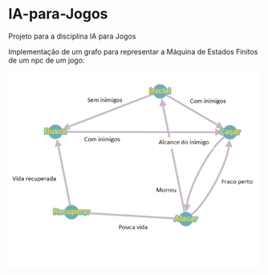 # IA-para-Jogos
Projeto para a disciplina IA para Jogos

Implementação de um grafo para representar a Máquina de Estados Finitos de um npc de um jogo:

<img src="/Assets/Sprites/Grafo.PNG">

